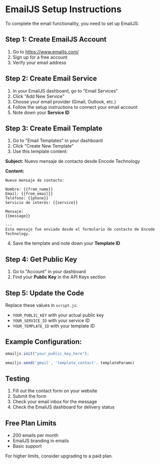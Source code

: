 # EmailJS Setup Instructions

To complete the email functionality, you need to set up EmailJS:

## Step 1: Create EmailJS Account
1. Go to https://www.emailjs.com/
2. Sign up for a free account
3. Verify your email address

## Step 2: Create Email Service
1. In your EmailJS dashboard, go to "Email Services"
2. Click "Add New Service"
3. Choose your email provider (Gmail, Outlook, etc.)
4. Follow the setup instructions to connect your email account
5. Note down your **Service ID**

## Step 3: Create Email Template
1. Go to "Email Templates" in your dashboard
2. Click "Create New Template"
3. Use this template content:

**Subject:** Nuevo mensaje de contacto desde Encode Technology

**Content:**
```
Nuevo mensaje de contacto:

Nombre: {{from_name}}
Email: {{from_email}}
Teléfono: {{phone}}
Servicio de interés: {{service}}

Mensaje:
{{message}}

---
Este mensaje fue enviado desde el formulario de contacto de Encode Technology.
```

4. Save the template and note down your **Template ID**

## Step 4: Get Public Key
1. Go to "Account" in your dashboard
2. Find your **Public Key** in the API Keys section

## Step 5: Update the Code
Replace these values in `script.js`:
- `YOUR_PUBLIC_KEY` with your actual public key
- `YOUR_SERVICE_ID` with your service ID
- `YOUR_TEMPLATE_ID` with your template ID

## Example Configuration:
```javascript
emailjs.init("your_public_key_here");

emailjs.send('gmail', 'template_contact', templateParams)
```

## Testing
1. Fill out the contact form on your website
2. Submit the form
3. Check your email inbox for the message
4. Check the EmailJS dashboard for delivery status

## Free Plan Limits
- 200 emails per month
- EmailJS branding in emails
- Basic support

For higher limits, consider upgrading to a paid plan.